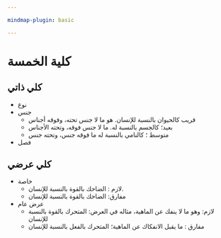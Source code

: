 ```yaml
---

mindmap-plugin: basic

---
```


# كلية الخمسة

## كلي ذاتي
- نوع
- جنس
    - قريب كالحيوان بالنسبة للإنسان.
         هو ما لا جنس تحته، وفوقه أجناس
    - بعيد؛ كالجسم بالنسبة له.
         ما لا جنس فوقه، وتحته الأجناس
    - متوسط ؛ كالنامي بالنسبة له
         ما فوقه جنس، وتحته جنس
- فصل

## كلي عرضي
- خاصة
    - لازم : الضاحك بالقوة بالنسبة للإنسان.
    - مفارق: الضاحك بالقوة بالنسبة للإنسان
- عرض عام
    - لازم: وهو ما لا ينفك عن الماهية، مثاله في العرض: المتحرك بالقوة بالنسبة للإنسان
    - مفارق : ما يقبل الانفكاك عن الماهية؛ المتحرك بالفعل بالنسبة للإنسان